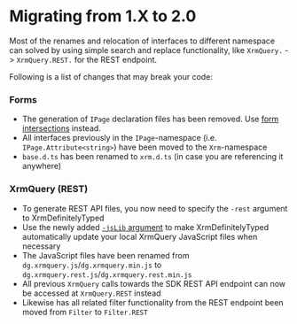 Migrating from 1.X to 2.0
===========================

Most of the renames and relocation of interfaces to different namespace can solved by using simple search and replace functionality, 
like `XrmQuery.` -> `XrmQuery.REST.` for the REST endpoint.


Following is a list of changes that may break your code:

### Forms

* The generation of `IPage` declaration files has been removed. Use [form intersections](form-intersection.html) instead.
* All interfaces previously in the `IPage`-namespace (i.e. `IPage.Attribute<string>`) have been moved to the `Xrm`-namespace
* `base.d.ts` has been renamed to `xrm.d.ts` (in case you are referencing it anywhere)
 
### XrmQuery (REST)

* To generate REST API files, you now need to specify the `-rest` argument to XrmDefinitelyTyped
* Use the newly added [`-jsLib` argument](tool-usage.html) to make XrmDefinitelyTyped automatically update your 
  local XrmQuery JavaScript files when necessary
* The JavaScript files have been renamed from `dg.xrmquery.js`/`dg.xrmquery.min.js` to 
  `dg.xrmquery.rest.js`/`dg.xrmquery.rest.min.js`
* All previous `XrmQuery` calls towards the SDK REST API endpoint can now be accessed at `XrmQuery.REST` instead
* Likewise has all related filter functionality from the REST endpoint been moved from `Filter` to `Filter.REST`